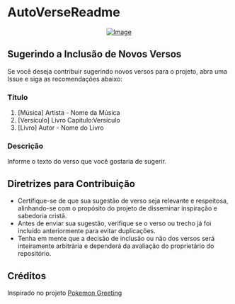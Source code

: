 # AutoVerseReadme

<p align="center">
    <a href="https://git.io/typing-svg">
        <img src="https://readme-typing-svg.demolab.com/?separator=;&font=Fira+Code&height=210&width=500&size=20&pause=100&color=A9FEF7&center=True&vCenter=True&multiline=True&duration=1500&repeat=True&lines=Eu+monto+o+paradoxo+no+palco%3BVoc%C3%AA+anda+zombando+da+Cruz%3BA+cidade+est%C3%A1+cheia+de+atores%3BNa+cidade+dos+homens%3Btem+gente+que+consegue+dizer%3BMas+os+outros+est%C3%A3o+mudos+pra+Ti%3B%F0%9F%8E%B5+Palavraantiga+-+Rookmaaker+%F0%9F%8E%B5" alt="Image" />
    </a>
</p>

## Sugerindo a Inclusão de Novos Versos

Se você deseja contribuir sugerindo novos versos para o projeto, abra uma Issue e siga as recomendações abaixo:

### Título

1. [Música] Artista - Nome da Música
2. [Versículo] Livro Capitulo:Versículo
3. [Livro] Autor - Nome do Livro

### Descrição

Informe o texto do verso que você gostaria de sugerir.

## Diretrizes para Contribuição

- Certifique-se de que sua sugestão de verso seja relevante e respeitosa, alinhando-se com o propósito do projeto de disseminar inspiração e sabedoria cristã.
- Antes de enviar sua sugestão, verifique se o verso ou trecho já foi incluído anteriormente para evitar duplicações.
- Tenha em mente que a decisão de inclusão ou não dos versos será inteiramente arbitrária e dependerá da avaliação do proprietário do repositório.

## Créditos

Inspirado no projeto [Pokemon Greeting](https://github.com/isyuricunha/pokemon-greeting)